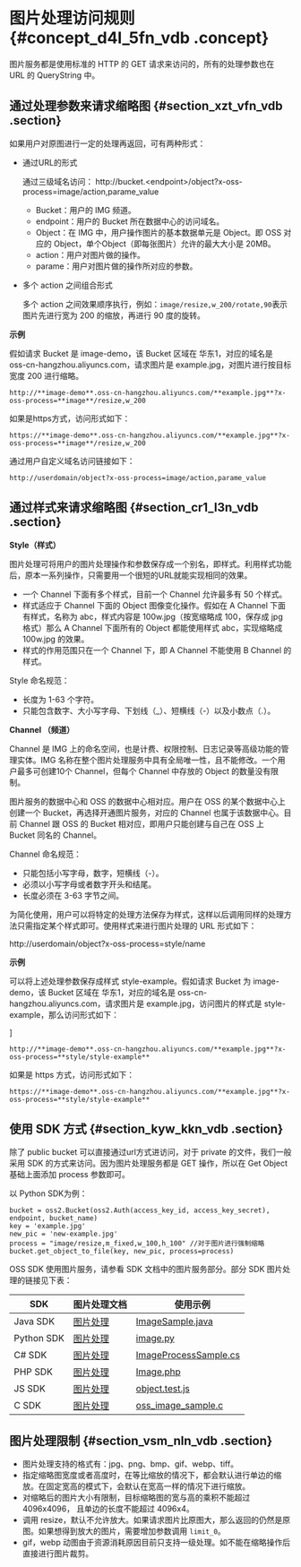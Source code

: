 # 图片处理访问规则 {#concept_d4l_5fn_vdb .concept}

图片服务都是使用标准的 HTTP 的 GET 请求来访问的，所有的处理参数也在 URL 的 QueryString 中。

## 通过处理参数来请求缩略图 {#section_xzt_vfn_vdb .section}

如果用户对原图进行一定的处理再返回，可有两种形式：

-   通过URL的形式

    通过三级域名访问： http://bucket.<endpoint\>/object?x-oss-process=image/action,parame\_value

    -   Bucket：用户的 IMG 频道。
    -   endpoint：用户的 Bucket 所在数据中心的访问域名。
    -   Object：在 IMG 中，用户操作图片的基本数据单元是 Object。即 OSS 对应的 Object，单个Object（即每张图片）允许的最大大小是 20MB。
    -   action：用户对图片做的操作。
    -   parame：用户对图片做的操作所对应的参数。
-   多个 action 之间组合形式

    多个 action 之间效果顺序执行，例如：`image/resize,w_200/rotate,90`表示图片先进行宽为 200 的缩放，再进行 90 度的旋转。


**示例**

假如请求 Bucket 是 image-demo，该 Bucket 区域在 华东1，对应的域名是 oss-cn-hangzhou.aliyuncs.com，请求图片是 example.jpg，对图片进行按目标宽度 200 进行缩略。

```
http://**image-demo**.oss-cn-hangzhou.aliyuncs.com/**example.jpg**?x-oss-process=**image**/resize,w_200
```

如果是https方式，访问形式如下：

```
https://**image-demo**.oss-cn-hangzhou.aliyuncs.com/**example.jpg**?x-oss-process=**image**/resize,w_200
```

通过用户自定义域名访问链接如下：

```
http://userdomain/object?x-oss-process=image/action,parame_value
```

## 通过样式来请求缩略图 {#section_cr1_l3n_vdb .section}

**Style（样式）**

图片处理可将用户的图片处理操作和参数保存成一个别名，即样式。利用样式功能后，原本一系列操作，只需要用一个很短的URL就能实现相同的效果。

-   一个 Channel 下面有多个样式，目前一个 Channel 允许最多有 50 个样式。
-   样式适应于 Channel 下面的 Object 图像变化操作。假如在 A Channel 下面有样式，名称为 abc，样式内容是 100w.jpg（按宽缩略成 100，保存成 jpg 格式）那么 A Channel 下面所有的 Object 都能使用样式 abc，实现缩略成 100w.jpg 的效果。
-   样式的作用范围只在一个 Channel 下，即 A Channel 不能使用 B Channel 的样式。

Style 命名规范：

-   长度为 1-63 个字符。
-   只能包含数字、大小写字母、下划线（\_）、短横线（-）以及小数点（.）。

**Channel （频道）**

Channel 是 IMG 上的命名空间，也是计费、权限控制、日志记录等高级功能的管理实体。IMG 名称在整个图片处理服务中具有全局唯一性，且不能修改。一个用户最多可创建10个 Channel，但每个 Channel 中存放的 Object 的数量没有限制。

图片服务的数据中心和 OSS 的数据中心相对应。用户在 OSS 的某个数据中心上创建一个 Bucket，再选择开通图片服务，对应的 Channel 也属于该数据中心。目前 Channel 跟 OSS 的 Bucket 相对应，即用户只能创建与自己在 OSS 上 Bucket 同名的 Channel。

Channel 命名规范：

-   只能包括小写字母，数字，短横线（-）。
-   必须以小写字母或者数字开头和结尾。
-   长度必须在 3-63 字节之间。

为简化使用，用户可以将特定的处理方法保存为样式，这样以后调用同样的处理方法只需指定某个样式即可。使用样式来进行图片处理的 URL 形式如下：

http://userdomain/object?x-oss-process=style/name

**示例**

可以将上述处理参数保存成样式 style-example。假如请求 Bucket 为 image-demo，该 Bucket 区域在 华东1，对应的域名是 oss-cn-hangzhou.aliyuncs.com，请求图片是 example.jpg，访问图片的样式是 style-example，那么访问形式如下：

\]

```
http://**image-demo**.oss-cn-hangzhou.aliyuncs.com/**example.jpg**?x-oss-process=**style/style-example**
```

如果是 https 方式，访问形式如下：

```
https://**image-demo**.oss-cn-hangzhou.aliyuncs.com/**example.jpg**?x-oss-process=**style/style-example**
```

## 使用 SDK 方式 {#section_kyw_kkn_vdb .section}

除了 public bucket 可以直接通过url方式进访问，对于 private 的文件，我们一般采用 SDK 的方式来访问。因为图片处理服务都是 GET 操作，所以在 Get Object 基础上面添加 process 参数即可。

以 Python SDK为例：

```
bucket = oss2.Bucket(oss2.Auth(access_key_id, access_key_secret), endpoint, bucket_name)
key = 'example.jpg'
new_pic = 'new-example.jpg'
process = "image/resize,m_fixed,w_100,h_100" //对于图片进行强制缩略
bucket.get_object_to_file(key, new_pic, process=process)
```

OSS SDK 使用图片服务，请参看 SDK 文档中的图片服务部分。部分 SDK 图片处理的链接见下表：

|SDK|图片处理文档|　使用示例|
|---|------|-----|
|Java SDK|[图片处理](https://www.alibabacloud.com/help/zh/doc-detail/47505.htm)|[ImageSample.java](https://github.com/aliyun/aliyun-oss-java-sdk/blob/master/src/samples/ImageSample.java)|
|Python SDK|[图片处理](https://www.alibabacloud.com/help/zh/doc-detail/47660.htm)|[image.py](https://github.com/aliyun/aliyun-oss-python-sdk/blob/master/examples/image.py)|
|C\# SDK|[图片处理](https://www.alibabacloud.com/help/zh/doc-detail/48309.htm)|[ImageProcessSample.cs](https://github.com/aliyun/aliyun-oss-csharp-sdk/blob/master/samples/Samples/ImageProcessSample.cs)|
|PHP SDK|[图片处理](https://www.alibabacloud.com/help/zh/doc-detail/47735.htm)|[Image.php](https://github.com/aliyun/aliyun-oss-php-sdk/blob/master/samples/Image.php)|
|JS SDK|[图片处理](https://help.aliyun.com/document_detail/50039.html)|[object.test.js](https://github.com/ali-sdk/ali-oss/blob/master/test/node/object.test.js)|
|C SDK|[图片处理](https://www.alibabacloud.com/help/zh/doc-detail/48113.htm)|[oss\_image\_sample.c](https://github.com/aliyun/aliyun-oss-c-sdk/blob/master/oss_c_sdk_sample/oss_image_sample.c)|

## 图片处理限制 {#section_vsm_nln_vdb .section}

-   图片处理支持的格式有：jpg、png、bmp、gif、webp、tiff。
-   指定缩略图宽度或者高度时，在等比缩放的情况下，都会默认进行单边的缩放。在固定宽高的模式下，会默认在宽高一样的情况下进行缩放。
-   对缩略后的图片大小有限制，目标缩略图的宽与高的乘积不能超过 4096x4096， 且单边的长度不能超过 4096x4。
-   调用 resize，默认不允许放大。如果请求图片比原图大，那么返回的仍然是原图。如果想得到放大的图片，需要增加参数调用 `limit_0`。
-   gif，webp 动图由于资源消耗原因目前只支持一级处理。如不能在缩略操作后直接进行图片裁剪。

